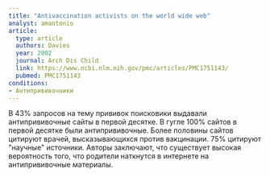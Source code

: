 ```yaml
---
title: "Antivaccination activists on the world wide web"
analyst: amantonio
article:
  type: article
  authors: Davies
  year: 2002
  journal: Arch Dis Child
  link: https://www.ncbi.nlm.nih.gov/pmc/articles/PMC1751143/
  pubmed: PMC1751143
conditions:
- Антипрививочники
---
```


В 43% запросов на тему прививок поисковики выдавали антипрививочные сайты в первой десятке. В гугле 100% сайтов в первой десятке были антипрививочные. Более половины сайтов цитируют врачей, высказывающихся против вакцинации. 75% цитируют "научные" источники.
Авторы заключают, что существует высокая вероятность того, что родители наткнутся в интернете на антипрививочные материалы.
